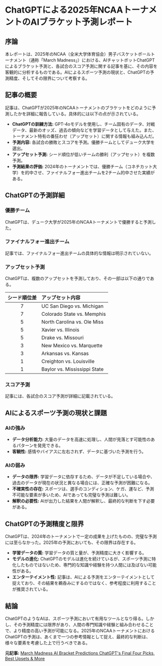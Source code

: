 # ChatGPTによる2025年NCAAトーナメントのAIブラケット予測レポート

## 序論

本レポートは、2025年のNCAA（全米大学体育協会）男子バスケットボールトーナメント（通称「March Madness」）における、AIチャットボットChatGPTによるブラケット予測と、各試合のスコア予測に関する記事を基に、その内容を客観的に分析するものである。AIによるスポーツ予測の現状と、ChatGPTの予測精度、そしてその限界について考察する。

## 記事の概要

記事は、ChatGPTが2025年のNCAAトーナメントのブラケットをどのように予測したかを詳細に報告している。具体的には以下の点が示されている。

* **ChatGPTの訓練方法:** GPT-4oモデルを使用し、チーム固有のデータ、対戦データ、最新のオッズ、過去の傾向などを学習データとして与えた。また、トーナメント特有の番狂わせ（アップセット）に関する情報も組み込んだ。
* **予測内容:** 各試合の勝敗とスコアを予測。優勝チームとしてデューク大学を選出。
* **アップセット予測:** シード順位が低いチームの勝利（アップセット）を複数予測。
* **予測結果の評価:** 2024年のトーナメントでは、優勝チーム（コネチカット大学）を的中させ、ファイナルフォー進出チームを2チーム的中させた実績がある。

## ChatGPTの予測詳細

### 優勝チーム

ChatGPTは、デューク大学が2025年のNCAAトーナメントで優勝すると予測した。

### ファイナルフォー進出チーム

記事では、ファイナルフォー進出チームの具体的な情報は明示されていない。

### アップセット予測

ChatGPTは、複数のアップセットを予測しており、その一部は以下の通りである。

| シード順位差 | アップセット内容 |
| :----------: | :-------------------------------------------- |
| 7 | UC San Diego vs. Michigan |
| 7 | Colorado State vs. Memphis |
| 5 | North Carolina vs. Ole Miss |
| 5 | Xavier vs. Illinois |
| 5 | Drake vs. Missouri |
| 3 | New Mexico vs. Marquette |
| 3 | Arkansas vs. Kansas |
| 1 | Creighton vs. Louisville |
| 1 | Baylor vs. Mississippi State |

### スコア予測

記事には、各試合のスコア予測が詳細に記載されている。

## AIによるスポーツ予測の現状と課題

### AIの強み

* **データ分析能力:** 大量のデータを高速に処理し、人間が見落とす可能性のあるパターンを発見できる。
* **客観性:** 感情やバイアスに左右されず、データに基づいた予測を行う。

### AIの弱み

* **データの限界:** 学習データに依存するため、データが不足している場合や、過去のデータが現在の状況と異なる場合には、正確な予測が困難になる。
* **不確実性の存在:** スポーツは、選手のコンディション、ケガ、運など、予測不可能な要素が多いため、AIであっても完璧な予測は難しい。
* **解釈の必要性:** AIが出力した結果を人間が解釈し、最終的な判断を下す必要がある。

## ChatGPTの予測精度と限界

ChatGPTは、2024年のトーナメントで一定の成果を上げたものの、完璧な予測には至らなかった。2025年の予測においても、その限界は存在する。

* **学習データの質:** 学習データの質と量が、予測精度に大きく影響する。
* **モデルの進化:** ChatGPTのモデルは進化を続けているが、スポーツ予測に特化したものではないため、専門的な知識や経験を持つ人間には及ばない可能性がある。
* **エンターテイメント性:** 記事は、AIによる予測をエンターテイメントとして捉えており、その結果を鵜呑みにするのではなく、参考程度に利用することが推奨されている。

## 結論

ChatGPTのようなAIは、スポーツ予測において有用なツールとなり得る。しかし、その予測精度には限界があり、人間の専門知識や経験と組み合わせることで、より精度の高い予測が可能になる。2025年のNCAAトーナメントにおけるChatGPTの予測は、あくまで一つの参考情報として捉え、最終的な判断は、様々な要素を考慮した上で行うべきである。


**元記事:** [March Madness AI Bracket Predictions ChatGPT's Final Four Picks, Best Upsets & More](https://www.sportsbookreview.com/picks/ncaa-basketball/march-madness-ai-bracket-predictions/)